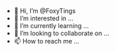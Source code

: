 - 👋 Hi, I’m @FoxyTings
- 👀 I’m interested in ...
- 🌱 I’m currently learning ...
- 💞️ I’m looking to collaborate on ...
- 📫 How to reach me ...

<!---
FoxyTings/FoxyTings is a ✨ special ✨ repository because its `README.md` (this file) appears on your GitHub profile.
You can click the Preview link to take a look at your changes.
--->
